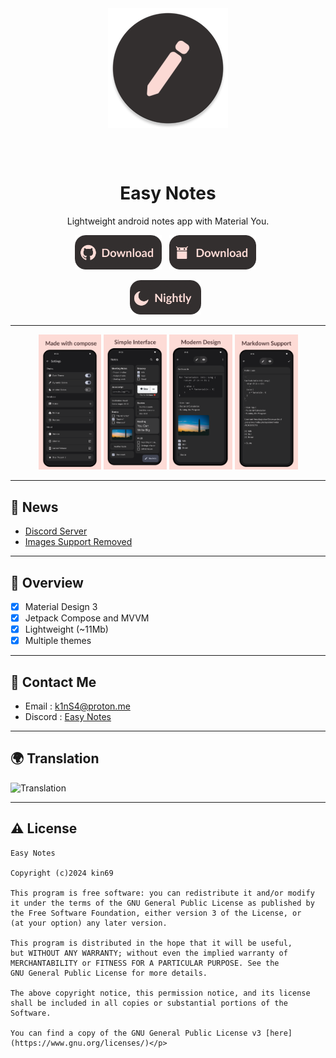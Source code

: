 

<div align="center">
<img width="192" height="192" src="app/src/main/res/mipmap-xxxhdpi/ic_launcher_round.webp" align="center" alt="">

<br></br>


# Easy Notes
Lightweight android notes app with Material You.

[<img src=".github/github.png" alt="Get it on GitHub" height="55">](https://github.com/Kin69/EasyNotes/releases/latest) &nbsp; 
[<img src=".github/fdroid.png" alt="Get it on F-Droid" height="55">](https://f-droid.org/packages/com.kin.easynotes/) &nbsp;

[<img src=".github/nightly.png" alt="Get Nightly Build" height="55">](https://github.com/Kin69/EasyNotes/releases/download/Nightly/EasyNotes-nightly.apk) &nbsp;

---

</div>
<div align="left">

<div align="center">
    <img src="metadata/en-US/images/phoneScreenshots/screenshot-app-settings.jpg" width="20%"  alt=""/>
    <img src="metadata/en-US/images/phoneScreenshots/screenshot-app-home.jpg" width="20%"  alt=""/>
    <img src="metadata/en-US/images/phoneScreenshots/screenshot-app-edit.jpg" width="20%"  alt=""/>
    <img src="metadata/en-US/images/phoneScreenshots/screenshot-app-edit-content.jpg" width="20%"  alt=""/>
</div>
</div>




--- 
## 📢 News
- [Discord Server](https://discord.gg/ZrP4G8z23H)
- [Images Support Removed](https://github.com/Kin69/EasyNotes/discussions/29)

---


## 📝 Overview
- [x] Material Design 3
- [x] Jetpack Compose and MVVM
- [x] Lightweight (~11Mb)
- [x] Multiple themes

---

## 💬 Contact Me

-  Email : k1nS4@proton.me
-  Discord : [Easy Notes](https://discord.gg/ZrP4G8z23H)

---
## 🌍 Translation
![Translation](https://camo.githubusercontent.com/526e98c20618291eb936c56259e350b74a948a77108c4b7361e3d347e0845092/68747470733a2f2f686f737465642e7765626c6174652e6f72672f7769646765742f656173792d6e6f7465732f656173792d6e6f7465732d6170706c69636174696f6e2f686f72697a6f6e74616c2d6175746f2e737667)

---
## ⚠️ License
    Easy Notes

    Copyright (c)2024 kin69
    
    This program is free software: you can redistribute it and/or modify
    it under the terms of the GNU General Public License as published by
    the Free Software Foundation, either version 3 of the License, or
    (at your option) any later version.
    
    This program is distributed in the hope that it will be useful,
    but WITHOUT ANY WARRANTY; without even the implied warranty of
    MERCHANTABILITY or FITNESS FOR A PARTICULAR PURPOSE. See the
    GNU General Public License for more details.
    
    The above copyright notice, this permission notice, and its license shall be included in all copies or substantial portions of the Software.
    
    You can find a copy of the GNU General Public License v3 [here](https://www.gnu.org/licenses/)</p>

